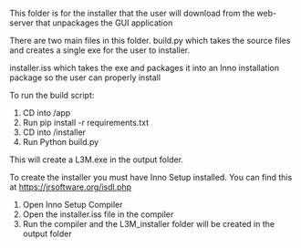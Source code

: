 This folder is for the installer that the user will download from the web-server that unpackages the GUI application

There are two main files in this folder.
build.py which takes the source files and creates a single exe for the user to installer.

installer.iss which takes the exe and packages it into an Inno installation package so the user can properly install

To run the build script:
1. CD into /app
2. Run pip install -r requirements.txt
3. CD into /installer
4. Run Python build.py

This will create a L3M.exe in the output folder.

To create the installer you must have Inno Setup installed. You can find this at https://jrsoftware.org/isdl.php

1. Open Inno Setup Compiler
2. Open the installer.iss file in the compiler
3. Run the compiler and the L3M_installer folder will be created in the output folder